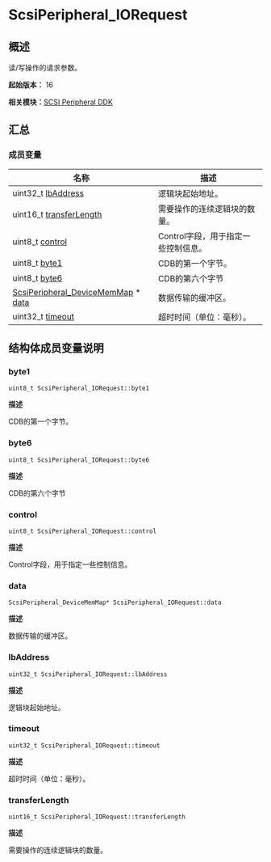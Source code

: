 # ScsiPeripheral_IORequest


## 概述

读/写操作的请求参数。

**起始版本：** 16

**相关模块：**[SCSI Peripheral DDK](_s_c_s_i.md)


## 汇总


### 成员变量

| 名称 | 描述 | 
| -------- | -------- |
| uint32_t [lbAddress](#lbaddress) | 逻辑块起始地址。 | 
| uint16_t [transferLength](#transferlength) | 需要操作的连续逻辑块的数量。 | 
| uint8_t [control](#control) | Control字段，用于指定一些控制信息。 | 
| uint8_t [byte1](#byte1) | CDB的第一个字节。 | 
| uint8_t [byte6](#byte6) | CDB的第六个字节 | 
| [ScsiPeripheral_DeviceMemMap](_scsi_peripheral___device_mem_map.md) \* [data](#data) | 数据传输的缓冲区。 | 
| uint32_t [timeout](#timeout) | 超时时间（单位：毫秒）。 | 


## 结构体成员变量说明


### byte1

```
uint8_t ScsiPeripheral_IORequest::byte1
```

**描述**

CDB的第一个字节。


### byte6

```
uint8_t ScsiPeripheral_IORequest::byte6
```

**描述**

CDB的第六个字节


### control

```
uint8_t ScsiPeripheral_IORequest::control
```

**描述**

Control字段，用于指定一些控制信息。


### data

```
ScsiPeripheral_DeviceMemMap* ScsiPeripheral_IORequest::data
```

**描述**

数据传输的缓冲区。


### lbAddress

```
uint32_t ScsiPeripheral_IORequest::lbAddress
```

**描述**

逻辑块起始地址。


### timeout

```
uint32_t ScsiPeripheral_IORequest::timeout
```

**描述**

超时时间（单位：毫秒）。


### transferLength

```
uint16_t ScsiPeripheral_IORequest::transferLength
```

**描述**

需要操作的连续逻辑块的数量。
